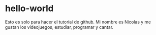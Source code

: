 # hello-world
Esto es solo para hacer el tutorial de github.
Mi nombre es Nicolas y me gustan los videojuegos, estudiar, programar y cantar.

